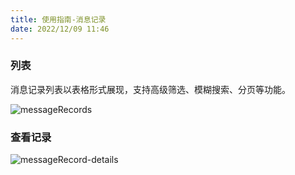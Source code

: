 ```yaml
---
title: 使用指南-消息记录
date: 2022/12/09 11:46
---
```


### 列表
消息记录列表以表格形式展现，支持高级筛选、模糊搜索、分页等功能。

![messageRecords](_content/Masa.Stack.Docs/img/stack/mc/messageRecords.png)

### 查看记录
![messageRecord-details](_content/Masa.Stack.Docs/img/stack/mc/messageRecord-details.png)